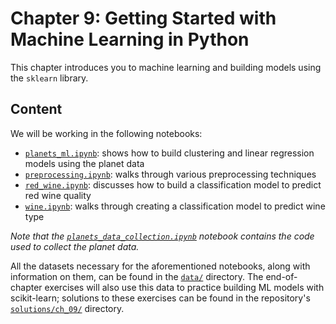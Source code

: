 # Chapter 9: Getting Started with Machine Learning in Python

This chapter introduces you to machine learning and building models using the `sklearn` library.

## Content

We will be working in the following notebooks:

- [`planets_ml.ipynb`](./planets_ml.ipynb): shows how to build clustering and linear regression models using the planet data
- [`preprocessing.ipynb`](./preprocessing.ipynb): walks through various preprocessing techniques
- [`red_wine.ipynb`](./red_wine.ipynb): discusses how to build a classification model to predict red wine quality
- [`wine.ipynb`](./wine.ipynb): walks through creating a classification model to predict wine type

*Note that the [`planets_data_collection.ipynb`](./planets_data_collection.ipynb) notebook contains the code used to collect the planet data.*

All the datasets necessary for the aforementioned notebooks, along with information on them, can be found in the [`data/`](./data) directory. The end-of-chapter exercises will also use this data to practice building ML models with scikit-learn; solutions to these exercises can be found in the repository's [`solutions/ch_09/`](../solutions/ch_09) directory.

